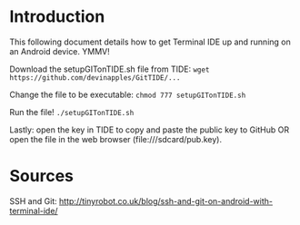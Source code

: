 Introduction
============
This following document details how to get Terminal IDE up and running on an Android device.
YMMV!

Download the setupGITonTIDE.sh file from TIDE:
`wget https://github.com/devinapples/GitTIDE/...`

Change the file to be executable:
`chmod 777 setupGITonTIDE.sh`

Run the file!
`./setupGITonTIDE.sh`

Lastly: open the key in TIDE to copy and paste the public key to GitHub OR open the file in the web browser (file:///sdcard/pub.key).

Sources
=======
SSH and Git: http://tinyrobot.co.uk/blog/ssh-and-git-on-android-with-terminal-ide/


